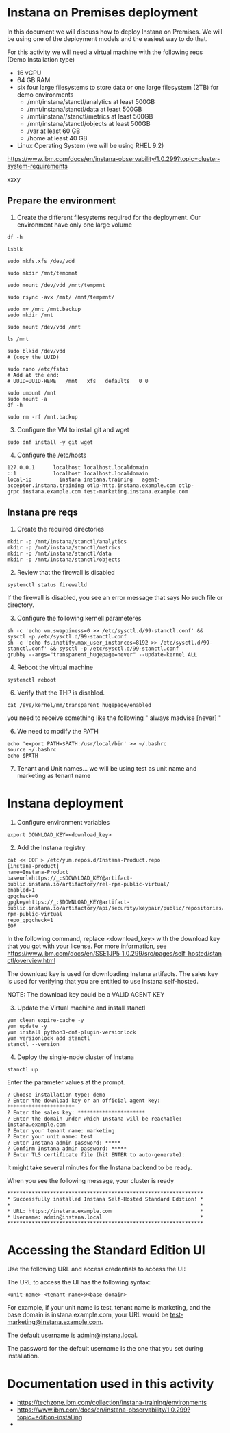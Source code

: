 Instana on Premises deployment
=


In this document we will discuss how to deploy Instana on Premises. We will be using one of the deployment models and the easiest way to do that.

For this activity we will need a virtual machine with the following reqs (Demo Installation type)
- 16 vCPU
- 64 GB RAM
- six four large filesystems to store data or one large filesystem (2TB) for demo environments
     - /mnt/instana/stanctl/analytics at least 500GB 
     - /mnt/instana/stanctl/data at least 500GB
     - /mnt/instana//stanctl/metrics at least 500GB
     - /mnt/instana/stanctl/objects at least 500GB
     - /var at least 60 GB
     - /home at least 40 GB
- Linux Operating System (we will be using RHEL 9.2)

https://www.ibm.com/docs/en/instana-observability/1.0.299?topic=cluster-system-requirements



xxxy

Prepare the environment
-

1. Create the different filesystems required for the deployment. Our environment have only one large volume

```
df -h

lsblk

sudo mkfs.xfs /dev/vdd

sudo mkdir /mnt/tempmnt

sudo mount /dev/vdd /mnt/tempmnt

sudo rsync -avx /mnt/ /mnt/tempmnt/

sudo mv /mnt /mnt.backup
sudo mkdir /mnt

sudo mount /dev/vdd /mnt

ls /mnt

sudo blkid /dev/vdd
# (copy the UUID)

sudo nano /etc/fstab
# Add at the end:
# UUID=UUID-HERE   /mnt   xfs   defaults   0 0

sudo umount /mnt
sudo mount -a
df -h

sudo rm -rf /mnt.backup

```

   
3. Configure the VM to install git and wget

```
sudo dnf install -y git wget
```

4. Configure the /etc/hosts

```
127.0.0.1      localhost localhost.localdomain
::1            localhost localhost.localdomain
local-ip         instana instana.training   agent-acceptor.instana.training otlp-http.instana.example.com otlp-grpc.instana.example.com test-marketing.instana.example.com

```


Instana pre reqs 
-

1. Create the required directories

```
mkdir -p /mnt/instana/stanctl/analytics
mkdir -p /mnt/instana/stanctl/metrics
mkdir -p /mnt/instana/stanctl/data
mkdir -p /mnt/instana/stanctl/objects
```

2. Review that the firewall is disabled

```
systemctl status firewalld
```

If the firewall is disabled, you see an error message that says No such file or directory.

3. Configure the following kernell parameteres

```
sh -c 'echo vm.swappiness=0 >> /etc/sysctl.d/99-stanctl.conf' && sysctl -p /etc/sysctl.d/99-stanctl.conf
sh -c 'echo fs.inotify.max_user_instances=8192 >> /etc/sysctl.d/99-stanctl.conf' && sysctl -p /etc/sysctl.d/99-stanctl.conf
grubby --args="transparent_hugepage=never" --update-kernel ALL
```

4. Reboot the virtual machine

```
systemctl reboot
```

6. Verify that the THP is disabled.

```
cat /sys/kernel/mm/transparent_hugepage/enabled
```

you need to receive something like the following " always madvise [never] "

6. We need to modify the PATH

```
echo 'export PATH=$PATH:/usr/local/bin' >> ~/.bashrc
source ~/.bashrc
echo $PATH
```

7. Tenant and Unit names... we will be using test as unit name and marketing as tenant name


Instana deployment
=

1. Configure environment variables

```
export DOWNLOAD_KEY=<download_key>
```

2. Add the Instana registry

```
cat << EOF > /etc/yum.repos.d/Instana-Product.repo
[instana-product]
name=Instana-Product
baseurl=https://_:$DOWNLOAD_KEY@artifact-public.instana.io/artifactory/rel-rpm-public-virtual/
enabled=1
gpgcheck=0
gpgkey=https://_:$DOWNLOAD_KEY@artifact-public.instana.io/artifactory/api/security/keypair/public/repositories/rel-rpm-public-virtual
repo_gpgcheck=1
EOF
```

In the following command, replace <download_key> with the download key that you got with your license. For more information, see https://www.ibm.com/docs/en/SSE1JP5_1.0.299/src/pages/self_hosted/stanctl/overview.html 

The download key is used for downloading Instana artifacts.
The sales key is used for verifying that you are entitled to use Instana self-hosted.

NOTE: The download key could be a VALID AGENT KEY

3. Update the Virtual machine and install stanctl

```
yum clean expire-cache -y
yum update -y
yum install python3-dnf-plugin-versionlock
yum versionlock add stanctl
stanctl --version

```

4. Deploy the single-node cluster of Instana

```
stanctl up
```
Enter the parameter values at the prompt. 

```
? Choose installation type: demo
? Enter the download key or an official agent key: **********************
? Enter the sales key: **********************
? Enter the domain under which Instana will be reachable: instana.example.com
? Enter your tenant name: marketing
? Enter your unit name: test
? Enter Instana admin password: *****
? Confirm Instana admin password: *****
? Enter TLS certificate file (hit ENTER to auto-generate):
```

It might take several minutes for the Instana backend to be ready.

When you see the following message, your cluster is ready

```
****************************************************************
* Successfully installed Instana Self-Hosted Standard Edition! *
*                                                              *
* URL: https://instana.example.com                             *
* Username: admin@instana.local                                *
****************************************************************
```

Accessing the Standard Edition UI
=
Use the following URL and access credentials to access the UI:

The URL to access the UI has the following syntax:

```
<unit-name>-<tenant-name>@<base-domain>
```

For example, if your unit name is test, tenant name is marketing, and the base domain is instana.example.com, your URL would be test-marketing@instana.example.com.

The default username is admin@instana.local.

The password for the default username is the one that you set during installation. 




Documentation used in this activity
=

- https://techzone.ibm.com/collection/instana-training/environments
- https://www.ibm.com/docs/en/instana-observability/1.0.299?topic=edition-installing
- 
